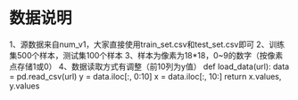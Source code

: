 # 数据说明

1、源数据来自num_v1，大家直接使用train_set.csv和test_set.csv即可
2、训练集500个样本，测试集100个样本
3、样本为像素为18*18，0~9的数字（按像素点存储1或0）
4、数据读取方式有调整（前10列为y值）
def load_data(url):
    data = pd.read_csv(url)
    y = data.iloc[:, 0:10]
    x = data.iloc[:, 10:]
    return x.values, y.values